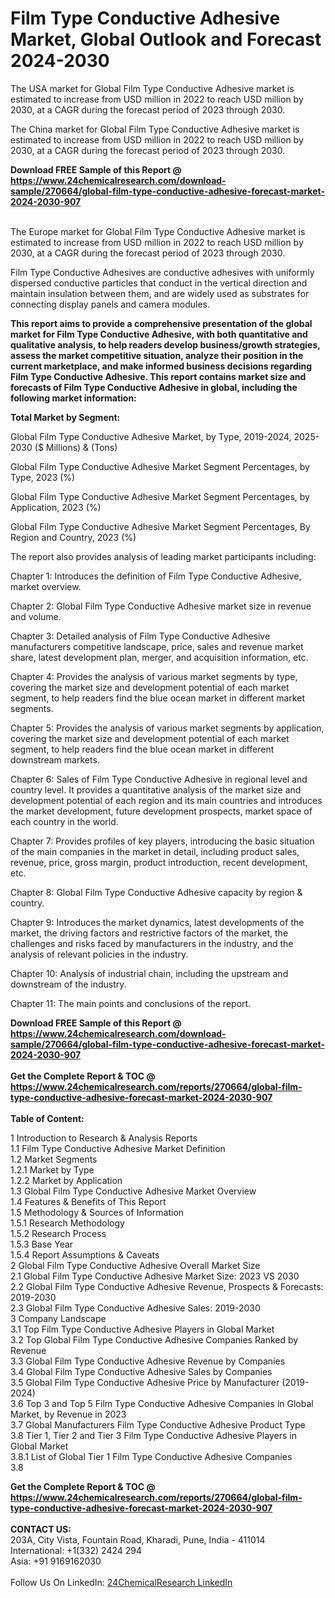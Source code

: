 <h1>Film Type Conductive Adhesive Market, Global Outlook and Forecast 2024-2030</h1><p>The USA market for Global Film Type Conductive Adhesive market is estimated to increase from USD million in 2022 to reach USD million by 2030, at a CAGR during the forecast period of 2023 through 2030.</p><p>
</p><p>The China market for Global Film Type Conductive Adhesive market is estimated to increase from USD million in 2022 to reach USD million by 2030, at a CAGR during the forecast period of 2023 through 2030.</p><div><b>Download FREE Sample of this Report @ 
            <a href="https://www.24chemicalresearch.com/download-sample/270664/global-film-type-conductive-adhesive-forecast-market-2024-2030-907">
            https://www.24chemicalresearch.com/download-sample/270664/global-film-type-conductive-adhesive-forecast-market-2024-2030-907</a></b></div><br><p>
</p><p>The Europe market for Global Film Type Conductive Adhesive market is estimated to increase from USD million in 2022 to reach USD million by 2030, at a CAGR during the forecast period of 2023 through 2030.</p><p>
Film Type Conductive Adhesives are conductive adhesives with uniformly dispersed conductive particles that conduct in the vertical direction and maintain insulation between them, and are widely used as substrates for connecting display panels and camera modules.</p><p>
<strong>This report aims to provide a comprehensive presentation of the global market for Film Type Conductive Adhesive, with both quantitative and qualitative analysis, to help readers develop business/growth strategies, assess the market competitive situation, analyze their position in the current marketplace, and make informed business decisions regarding Film Type Conductive Adhesive. This report contains market size and forecasts of Film Type Conductive Adhesive in global, including the following market information:</strong></p><p>
</p><p>
<strong>Total Market by Segment:</strong></p><p>
Global Film Type Conductive Adhesive Market, by Type, 2019-2024, 2025-2030 ($ Millions) &amp; (Tons)</p><p>
Global Film Type Conductive Adhesive Market Segment Percentages, by Type, 2023 (%)</p><p>
</p><p>
Global Film Type Conductive Adhesive Market Segment Percentages, by Application, 2023 (%)</p><p>
</p><p>
Global Film Type Conductive Adhesive Market Segment Percentages, By Region and Country, 2023 (%)</p><p>
</p><p>
	</p><p>
The report also provides analysis of leading market participants including:</p><p>
</p><p>
</p><p>
Chapter 1: Introduces the definition of Film Type Conductive Adhesive, market overview.</p><p>
Chapter 2: Global Film Type Conductive Adhesive market size in revenue and volume.</p><p>
Chapter 3: Detailed analysis of Film Type Conductive Adhesive manufacturers competitive landscape, price, sales and revenue market share, latest development plan, merger, and acquisition information, etc.</p><p>
Chapter 4: Provides the analysis of various market segments by type, covering the market size and development potential of each market segment, to help readers find the blue ocean market in different market segments.</p><p>
Chapter 5: Provides the analysis of various market segments by application, covering the market size and development potential of each market segment, to help readers find the blue ocean market in different downstream markets.</p><p>
Chapter 6: Sales of Film Type Conductive Adhesive in regional level and country level. It provides a quantitative analysis of the market size and development potential of each region and its main countries and introduces the market development, future development prospects, market space of each country in the world.</p><p>
Chapter 7: Provides profiles of key players, introducing the basic situation of the main companies in the market in detail, including product sales, revenue, price, gross margin, product introduction, recent development, etc.</p><p>
Chapter 8: Global Film Type Conductive Adhesive capacity by region &amp; country.</p><p>
Chapter 9: Introduces the market dynamics, latest developments of the market, the driving factors and restrictive factors of the market, the challenges and risks faced by manufacturers in the industry, and the analysis of relevant policies in the industry.</p><p>
Chapter 10: Analysis of industrial chain, including the upstream and downstream of the industry.</p><p>
Chapter 11: The main points and conclusions of the report.</p><div><b>Download FREE Sample of this Report @ 
            <a href="https://www.24chemicalresearch.com/download-sample/270664/global-film-type-conductive-adhesive-forecast-market-2024-2030-907">
            https://www.24chemicalresearch.com/download-sample/270664/global-film-type-conductive-adhesive-forecast-market-2024-2030-907</a></b></div><br><div><b>Get the Complete Report & TOC @ 
            <a href="https://www.24chemicalresearch.com/reports/270664/global-film-type-conductive-adhesive-forecast-market-2024-2030-907">
            https://www.24chemicalresearch.com/reports/270664/global-film-type-conductive-adhesive-forecast-market-2024-2030-907</a></b></div><br>
            <b>Table of Content:</b><p>1 Introduction to Research & Analysis Reports<br />
    1.1 Film Type Conductive Adhesive Market Definition<br />
    1.2 Market Segments<br />
        1.2.1 Market by Type<br />
        1.2.2 Market by Application<br />
    1.3 Global Film Type Conductive Adhesive Market Overview<br />
    1.4 Features & Benefits of This Report<br />
    1.5 Methodology & Sources of Information<br />
        1.5.1 Research Methodology<br />
        1.5.2 Research Process<br />
        1.5.3 Base Year<br />
        1.5.4 Report Assumptions & Caveats<br />
2 Global Film Type Conductive Adhesive Overall Market Size<br />
    2.1 Global Film Type Conductive Adhesive Market Size: 2023 VS 2030<br />
    2.2 Global Film Type Conductive Adhesive Revenue, Prospects & Forecasts: 2019-2030<br />
    2.3 Global Film Type Conductive Adhesive Sales: 2019-2030<br />
3 Company Landscape<br />
    3.1 Top Film Type Conductive Adhesive Players in Global Market<br />
    3.2 Top Global Film Type Conductive Adhesive Companies Ranked by Revenue<br />
    3.3 Global Film Type Conductive Adhesive Revenue by Companies<br />
    3.4 Global Film Type Conductive Adhesive Sales by Companies<br />
    3.5 Global Film Type Conductive Adhesive Price by Manufacturer (2019-2024)<br />
    3.6 Top 3 and Top 5 Film Type Conductive Adhesive Companies in Global Market, by Revenue in 2023<br />
    3.7 Global Manufacturers Film Type Conductive Adhesive Product Type<br />
    3.8 Tier 1, Tier 2 and Tier 3 Film Type Conductive Adhesive Players in Global Market<br />
        3.8.1 List of Global Tier 1 Film Type Conductive Adhesive Companies<br />
        3.8</p><div><b>Get the Complete Report & TOC @ 
            <a href="https://www.24chemicalresearch.com/reports/270664/global-film-type-conductive-adhesive-forecast-market-2024-2030-907">
            https://www.24chemicalresearch.com/reports/270664/global-film-type-conductive-adhesive-forecast-market-2024-2030-907</a></b></div><br><b>CONTACT US:</b><br>
            203A, City Vista, Fountain Road, Kharadi, Pune, India - 411014<br>
            International: +1(332) 2424 294<br>
            Asia: +91 9169162030 <br><br>
            Follow Us On LinkedIn: <a href="https://www.linkedin.com/company/24chemicalresearch/">24ChemicalResearch LinkedIn</a>